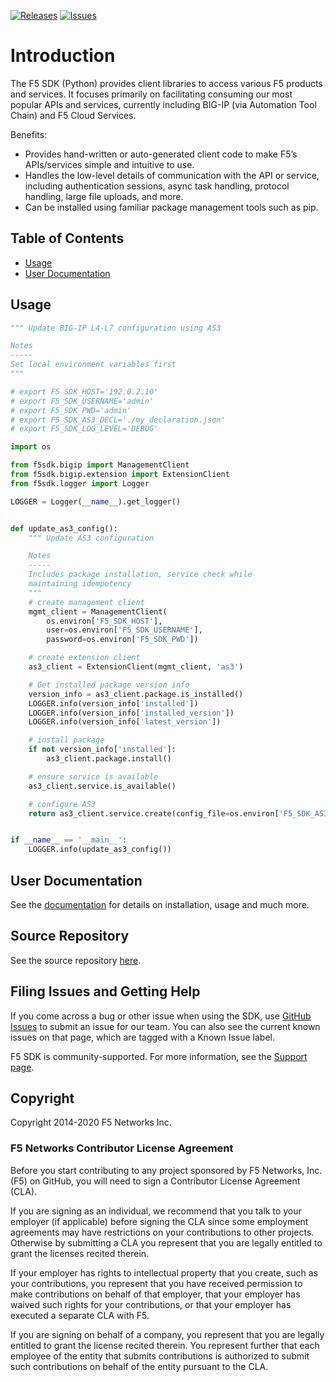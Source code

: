 [![Releases](https://img.shields.io/github/release/f5devcentral/f5-sdk-python.svg)](https://github.com/f5devcentral/f5-sdk-python/releases)
[![Issues](https://img.shields.io/github/issues/f5devcentral/f5-sdk-python.svg)](https://github.com/f5devcentral/f5-sdk-python/issues)

# Introduction

The F5 SDK (Python) provides client libraries to access various F5 products and services. It focuses primarily on facilitating consuming our most popular APIs and services, currently including BIG-IP (via Automation Tool Chain) and F5 Cloud Services.

Benefits:

- Provides hand-written or auto-generated client code to make F5’s APIs/services simple and intuitive to use.
- Handles the low-level details of communication with the API or service, including authentication sessions, async task handling, protocol handling, large file uploads, and more.
- Can be installed using familiar package management tools such as pip.

## Table of Contents
- [Usage](#usage)
- [User Documentation](#user-documentation)

## Usage

```python
""" Update BIG-IP L4-L7 configuration using AS3

Notes
-----
Set local environment variables first
"""

# export F5_SDK_HOST='192.0.2.10'
# export F5_SDK_USERNAME='admin'
# export F5_SDK_PWD='admin'
# export F5_SDK_AS3_DECL='./my_declaration.json'
# export F5_SDK_LOG_LEVEL='DEBUG'

import os

from f5sdk.bigip import ManagementClient
from f5sdk.bigip.extension import ExtensionClient
from f5sdk.logger import Logger

LOGGER = Logger(__name__).get_logger()


def update_as3_config():
    """ Update AS3 configuration

    Notes
    -----
    Includes package installation, service check while
    maintaining idempotency
    """
    # create management client
    mgmt_client = ManagementClient(
        os.environ['F5_SDK_HOST'],
        user=os.environ['F5_SDK_USERNAME'],
        password=os.environ['F5_SDK_PWD'])

    # create extension client
    as3_client = ExtensionClient(mgmt_client, 'as3')

    # Get installed package version info
    version_info = as3_client.package.is_installed()
    LOGGER.info(version_info['installed'])
    LOGGER.info(version_info['installed_version'])
    LOGGER.info(version_info['latest_version'])

    # install package
    if not version_info['installed']:
        as3_client.package.install()

    # ensure service is available
    as3_client.service.is_available()

    # configure AS3
    return as3_client.service.create(config_file=os.environ['F5_SDK_AS3_DECL'])


if __name__ == '__main__':
    LOGGER.info(update_as3_config())
```

## User Documentation

See the [documentation](https://clouddocs.f5.com/sdk/f5-sdk-python/) for details on installation, usage and much more.

## Source Repository

See the source repository [here](https://github.com/f5devcentral/f5-sdk-python).

## Filing Issues and Getting Help

If you come across a bug or other issue when using the SDK, use [GitHub Issues](https://github.com/f5devcentral/f5-sdk-python/issues) to submit an issue for our team.  You can also see the current known issues on that page, which are tagged with a Known Issue label.  

F5 SDK is community-supported. For more information, see the [Support page](SUPPORT.md).

## Copyright

Copyright 2014-2020 F5 Networks Inc.

### F5 Networks Contributor License Agreement

Before you start contributing to any project sponsored by F5 Networks, Inc. (F5) on GitHub, you will need to sign a Contributor License Agreement (CLA).  

If you are signing as an individual, we recommend that you talk to your employer (if applicable) before signing the CLA since some employment agreements may have restrictions on your contributions to other projects. Otherwise by submitting a CLA you represent that you are legally entitled to grant the licenses recited therein.  

If your employer has rights to intellectual property that you create, such as your contributions, you represent that you have received permission to make contributions on behalf of that employer, that your employer has waived such rights for your contributions, or that your employer has executed a separate CLA with F5.

If you are signing on behalf of a company, you represent that you are legally entitled to grant the license recited therein. You represent further that each employee of the entity that submits contributions is authorized to submit such contributions on behalf of the entity pursuant to the CLA.
